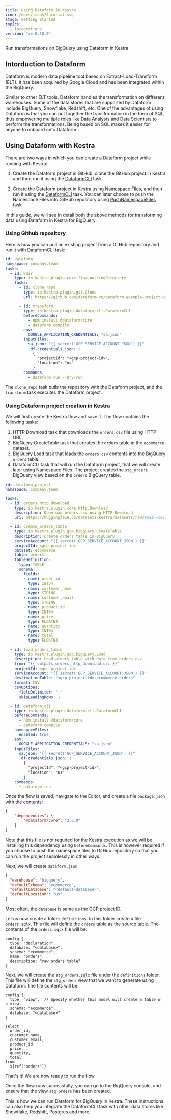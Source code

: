 ```yaml
---
title: Using Dataform in Kestra
icon: /docs/icons/tutorial.svg
stage: Getting Started
topics:
  - Integrations
version: ">= 0.18.0"
---
```


Run transformations on BigQuery using Dataform in Kestra

## Intorduction to Dataform

Dataform is modern data pipeline tool based on Extract-Load-Transform (ELT). It has been acquired by Google Cloud and has been integrated within the BigQuery.

Similar to other ELT tools, Dataform handles the transformation on diffferent warehouses. Some of the data stores that are supported by Dataform include BigQuery, Snowflake, Redshift, etc. One of the advantages of using Dataform is that you can put together the transformation in the form of SQL, thus empowering multiple roles like Data Analysts and Data Scientists to perform the transformations. Being based on SQL makes it easier for anyone to onboard onto Dataform.

## Using Dataform with Kestra

There are two ways in which you can create a Dataform project while running with Kestra:

1. Create the Dataform project in GitHub, clone the GitHub project in Kestra and then run it using the [DataformCLI](/plugins/plugin-dataform/tasks/cli/io.kestra.plugin.dataform.cli.dataformcli) task.

2. Create the Dataform project in Kestra using [Namespace Files](/docs/concepts/namespace-files), and then run it using the [DataformCLI](/plugins/plugin-dataform/tasks/cli/io.kestra.plugin.dataform.cli.dataformcli) task. You can later choose to push the Namespace Files into GitHub repository using [PushNamespaceFiles](/plugins/plugin-git/tasks/io.kestra.plugin.git.pushnamespacefiles) task.

In this guide, we will see in detail both the above methods for transforming data using Dataform in Kestra for BigQuery.

### Using Github repository

Here is how you can pull an existing project from a GitHub repository and run it with DataformCLI task:

```yaml
id: dataform
namespace: company.team
tasks:
  - id: wdir
    type: io.kestra.plugin.core.flow.WorkingDirectory
    tasks:
      - id: clone_repo
        type: io.kestra.plugin.git.Clone
        url: https://github.com/dataform-co/dataform-example-project-bigquery

      - id: transform
        type: io.kestra.plugin.dataform.cli.DataformCLI
        beforeCommands:
          - npm install @dataform/core
          - dataform compile
        env:
          GOOGLE_APPLICATION_CREDENTIALS: "sa.json"
        inputFiles:
          sa.json: "{{ secret('GCP_SERVICE_ACCOUNT_JSON') }}"
          .df-credentials.json: |
            {
              "projectId": "<gcp-project-id>",
              "location": "us"
            }
        commands:
          - dataform run --dry-run
```

The `clone_repo` task pulls the repository with the Dataform project, and the `transform` task executes the Dataform project.

### Using Dataform project creation in Kestra

We will first create the Kestra flow and save it. The flow contains the following tasks:

1. HTTP Download task that downloads the `orders.csv` file using HTTP URL.
2. BigQuery CreateTable task that creates the `orders` table in the `ecommerce` dataset.
3. BigQuery Load task that loads the `orders.csv` contents into the BigQuery `orders` table.
4. DataformCLI task that will run the Dataform project, that we will create later using Namespace Files. The project creates the `stg_orders` BigQuery view based on the `orders` BigQuery table.

```yaml
id: dataform_project
namespace: company.team

tasks:
  - id: orders_http_download
    type: io.kestra.plugin.core.http.Download
    description: Download orders.csv using HTTP Download
    uri: https://huggingface.co/datasets/kestra/datasets/raw/#main/csv/orders.csv

  - id: create_orders_table
    type: io.kestra.plugin.gcp.bigquery.CreateTable
    description: Create orders table in BigQuery
    serviceAccount: "{{ secret('GCP_SERVICE_ACCOUNT_JSON') }}"
    projectId: <gcp-project-id>
    dataset: ecommerce
    table: orders
    tableDefinition:
      type: TABLE
      schema:
        fields:
        - name: order_id
          type: INT64
        - name: customer_name
          type: STRING
        - name: customer_email
          type: STRING
        - name: product_id
          type: INT64
        - name: price
          type: FLOAT64
        - name: quantity
          type: INT64
        - name: total
          type: FLOAT64

  - id: load_orders_table
    type: io.kestra.plugin.gcp.bigquery.Load
    description: Load orders table with data from orders.csv
    from: "{{ outputs.orders_http_download.uri }}"
    projectId: <gcp-project-id>
    serviceAccount: "{{ secret('GCP_SERVICE_ACCOUNT_JSON') }}"
    destinationTable: "<gcp-project-id>.ecommerce.orders"
    format: CSV
    csvOptions:
      fieldDelimiter: ","
      skipLeadingRows: 1

  - id: dataform_cli
    type: io.kestra.plugin.dataform.cli.DataformCLI
    beforeCommands:
      - npm install @dataform/core
      - dataform compile
    namespaceFiles:
      enabled: true
    env:
      GOOGLE_APPLICATION_CREDENTIALS: "sa.json"
    inputFiles:
      sa.json: "{{ secret('GCP_SERVICE_ACCOUNT_JSON') }}"
      .df-credentials.json: |
        {
          "projectId": "<gcp-project-id>",
          "location": "us"
        }
    commands:
      - dataform run
```

Once the flow is saved, navigate to the Editor, and create a file `package.json` with the contents:

```json
{
    "dependencies": {
        "@dataform/core": "2.3.0"
    }
}
```

Note that this file is not required for the Kestra execution as we will be installing this dependency using `beforeCommands`. This is however required if you choose to push the namespace files to GitHub repository so that you can run the project seamlessly in other ways.

Next, we will create `dataform.json`.

```json
{
  "warehouse": "bigquery",
  "defaultSchema": "ecommerce",
  "defaultDatabase": "<default-database>",
  "defaultLocation": "us"
}
```

Most often, the `database` is same as the GCP project ID.

Let us now create a folder `definitions`. In this folder create a file `orders.sqlx`. This file will define the `orders` table as the source table. The contents of the `orders.sqlx` file will be:

```
config {
  type: "declaration",
  database: "<database>",
  schema: "ecommerce",
  name: "orders",
  description: "raw orders table"
}
```

Next, we will create the `stg_orders.sqlx` file under the `definitions` folder. This file will define the `stg_orders` view that we want to generate using Dataform. The file contents will be:

```
config {
  type: "view",  // Specify whether this model will create a table or a view
  schema: "ecommerce",
  database: "<database>"
}

select
  order_id,
  customer_name,
  customer_email,
  product_id,
  price,
  quantity,
  total
from
  ${ref("orders")}
```

That's it! We are now ready to run the flow.

Once the flow runs successfully, you can go to the BigQuery console, and ensure that the view `stg_orders` has been created.

This is how we can run Dataform for BigQuery in Kestra. These instructions can also help you integrate the DataformCLI task with other data stores like Snowflake, Redshift, Postgres and more.
